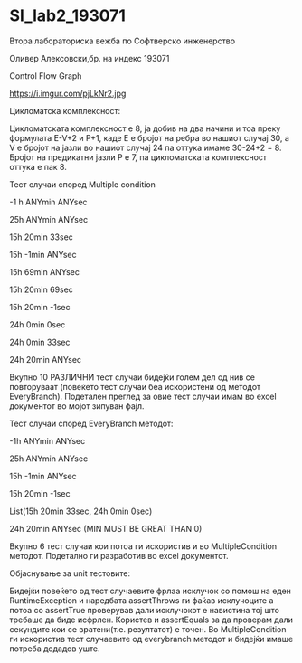 # SI_lab2_193071

Втора лабораториска вежба по Софтверско инженерство

Оливер Алексовски,бр. на индекс 193071

Control Flow Graph

https://i.imgur.com/pjLkNr2.jpg

Цикломатска комплексност:

Цикломатската комплексност е 8, ја добив на два начини и тоа преку формулата E-V+2 и P+1, каде Е е бројот на ребра во нашиот случај 30, а V е бројот на јазли во нашиот случај
24 па оттука имаме 30-24+2 = 8. Бројот на предикатни јазли P е 7, па цикломатската комплексност оттука е пак 8.

Тест случаи според Multiple condition

-1 h ANYmin ANYsec

25h ANYmin ANYsec

15h 20min 33sec

15h -1min ANYsec

15h 69min ANYsec

15h 20min 69sec

15h 20min -1sec

24h 0min 0sec

24h 0min 33sec

24h 20min ANYsec

Вкупно 10 РАЗЛИЧНИ тест случаи бидејќи голем дел од нив се повторуваат (повеќето тест случаи беа искористени од методот EveryBranch). Подетален преглед за овие тест случаи имам во excel 
документот во мојот зипуван фајл.

Тест случаи според EveryBranch методот:

-1h ANYmin ANYsec	

25h ANYmin ANYsec	

15h -1min ANYsec	

15h 20min -1sec	

List<Time>(15h 20min 33sec, 24h 0min 0sec)

24h 20min ANYsec (MIN MUST BE GREAT THAN 0)

Вкупно 6 тест случаи кои потоа ги искористив и во MultipleCondition методот. Подетално ги разработив во excel документот.

Објаснување за unit тестовите:
  
Бидејќи повеќето од тест случаевите фрлаа исклучок со помош на еден RuntimeException и наредбата assertThrows ги фаќав исклучоците а потоа со assertTrue проверував дали исклучокот е навистина тој што требаше да биде исфрлен. Користев и assertEquals за да проверам дали секундите кои се вратени(т.е. резултатот) е точен. Во MultipleCondition ги искористив тест случаевите од everybranch методот и бидејќи имаше потреба додадов уште.

